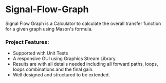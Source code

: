 # Signal-Flow-Graph
Signal Flow Graph is a Calculator to calculate the overall transfer function for a given graph using Mason's formula.

### Project Features:
+ Supported with Unit Tests
+ A responsive GUI using Graphics Stream Library.
+ Results are with all details needed including all forward paths, loops, loops combinations and the final gain.
+ Well designed and structured to be extended.
